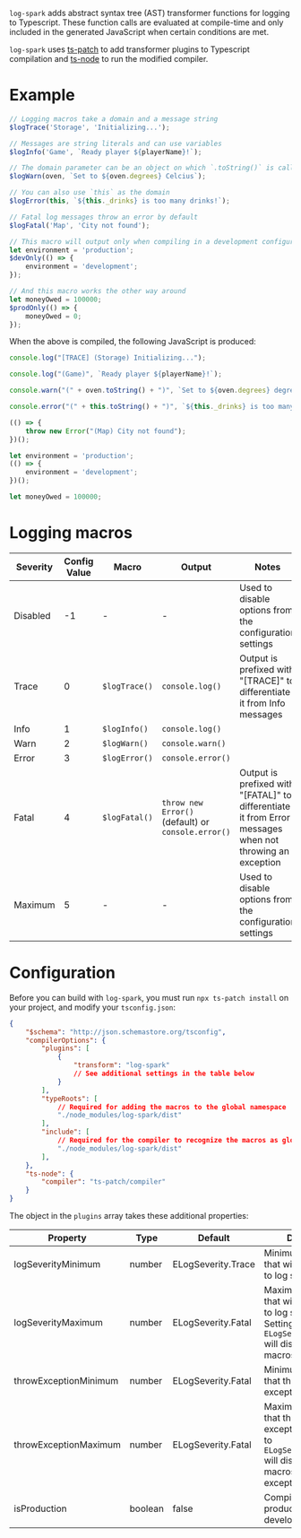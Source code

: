 `log-spark` adds abstract syntax tree (AST) transformer functions for logging to Typescript. These function calls are evaluated at compile-time and only included in the generated JavaScript when certain conditions are met.

`log-spark` uses [ts-patch](https://www.npmjs.com/package/ts-patch) to add transformer plugins to Typescript compilation and [ts-node](https://www.npmjs.com/package/ts-node) to run the modified compiler.

# Example

```typescript
// Logging macros take a domain and a message string
$logTrace('Storage', 'Initializing...');

// Messages are string literals and can use variables
$logInfo('Game', `Ready player ${playerName}!`);

// The domain parameter can be an object on which `.toString()` is called
$logWarn(oven, `Set to ${oven.degrees} Celcius`);

// You can also use `this` as the domain
$logError(this, `${this._drinks} is too many drinks!`);

// Fatal log messages throw an error by default
$logFatal('Map', 'City not found');

// This macro will output only when compiling in a development configuration (default)
let environment = 'production';
$devOnly(() => {
	environment = 'development';
});

// And this macro works the other way around
let moneyOwed = 100000;
$prodOnly(() => {
	moneyOwed = 0;
});
```

When the above is compiled, the following JavaScript is produced:

```javascript
console.log("[TRACE] (Storage) Initializing...");

console.log("(Game)", `Ready player ${playerName}!`);

console.warn("(" + oven.toString() + ")", `Set to ${oven.degrees} degrees Celcius`);

console.error("(" + this.toString() + ")", `${this._drinks} is too many drinks!`);

(() => {
	throw new Error("(Map) City not found");
})();

let environment = 'production';
(() => {
	environment = 'development';
})();

let moneyOwed = 100000;
```

# Logging macros

| Severity | Config Value | Macro         | Output                                             | Notes                                                                                                    |
|----------|--------------|---------------|----------------------------------------------------|----------------------------------------------------------------------------------------------------------|
| Disabled | -1           | -             | -                                                  | Used to disable options from the configuration settings                                                  |
| Trace    | 0            | `$logTrace()` | `console.log()`                                    | Output is prefixed with "[TRACE]" to differentiate it from Info messages                                 |
| Info     | 1            | `$logInfo()`  | `console.log()`                                    |                                                                                                          |
| Warn     | 2            | `$logWarn()`  | `console.warn()`                                   |                                                                                                          |
| Error    | 3            | `$logError()` | `console.error()`                                  |                                                                                                          |
| Fatal    | 4            | `$logFatal()` | `throw new Error()` (default) or `console.error()` | Output is prefixed with "[FATAL]" to differentiate it from Error messages when not throwing an exception |
| Maximum  | 5            | -             | -                                                  | Used to disable options from the configuration settings                                                  |

# Configuration

Before you can build with `log-spark`, you must run `npx ts-patch install` on your project, and modify your `tsconfig.json`:

```json
{
	"$schema": "http://json.schemastore.org/tsconfig",
	"compilerOptions": {
		"plugins": [
			{
				"transform": "log-spark"
				// See additional settings in the table below
			}
		],
		"typeRoots": [
			// Required for adding the macros to the global namespace
			"./node_modules/log-spark/dist"
		],
		"include": [
			// Required for the compiler to recognize the macros as global functions
			"./node_modules/log-spark/dist"
		],
	},
	"ts-node": {
		"compiler": "ts-patch/compiler"
	}
}
```

The object in the `plugins` array takes these additional properties:

| Property              | Type    | Default            | Description                                                                                                                           |
|-----------------------|---------|--------------------|---------------------------------------------------------------------------------------------------------------------------------------|
| logSeverityMinimum    | number  | ELogSeverity.Trace | Minimum log severity that will be translated to log statements.                                                                       |
| logSeverityMaximum    | number  | ELogSeverity.Fatal | Maximum log severity that will be translated to log statements. Setting this to `ELogSeverity.Disabled` will disable all logging macros. |
| throwExceptionMinimum | number  | ELogSeverity.Fatal | Minimum log severity that throws an exception.                                                                                        |
| throwExceptionMaximum | number  | ELogSeverity.Fatal | Maximum log severity that throws an exception. Setting this to `ELogSeverity.Disabled` will disable logging macros throwing exceptions.  |
| isProduction          | boolean | false              | Compiling for production (true) or development (false).                                                                               |